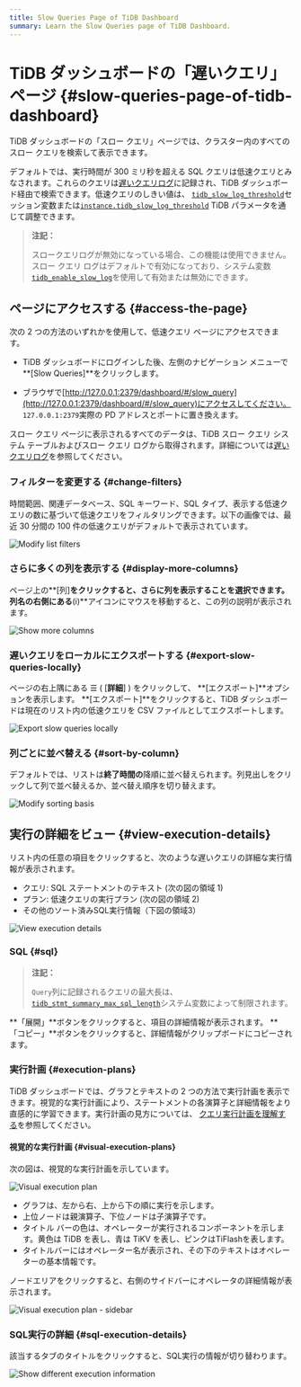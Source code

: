 ```yaml
---
title: Slow Queries Page of TiDB Dashboard
summary: Learn the Slow Queries page of TiDB Dashboard.
---
```


# TiDB ダッシュボードの「遅いクエリ」ページ {#slow-queries-page-of-tidb-dashboard}

TiDB ダッシュボードの「スロー クエリ」ページでは、クラスター内のすべてのスロー クエリを検索して表示できます。

デフォルトでは、実行時間が 300 ミリ秒を超える SQL クエリは低速クエリとみなされます。これらのクエリは[遅いクエリログ](/identify-slow-queries.md)に記録され、TiDB ダッシュボード経由で検索できます。低速クエリのしきい値は、 [`tidb_slow_log_threshold`](/system-variables.md#tidb_slow_log_threshold)セッション変数または[`instance.tidb_slow_log_threshold`](/tidb-configuration-file.md#tidb_slow_log_threshold) TiDB パラメータを通じて調整できます。

> **注記：**
>
> スロークエリログが無効になっている場合、この機能は使用できません。スロー クエリ ログはデフォルトで有効になっており、システム変数[`tidb_enable_slow_log`](/system-variables.md#tidb_enable_slow_log)を使用して有効または無効にできます。

## ページにアクセスする {#access-the-page}

次の 2 つの方法のいずれかを使用して、低速クエリ ページにアクセスできます。

-   TiDB ダッシュボードにログインした後、左側のナビゲーション メニューで**[Slow Queries]**をクリックします。

-   ブラウザで[http://127.0.0.1:2379/dashboard/#/slow_query](http://127.0.0.1:2379/dashboard/#/slow_query)にアクセスしてください。 `127.0.0.1:2379`実際の PD アドレスとポートに置き換えます。

スロー クエリ ページに表示されるすべてのデータは、TiDB スロー クエリ システム テーブルおよびスロー クエリ ログから取得されます。詳細については[遅いクエリログ](/identify-slow-queries.md)を参照してください。

### フィルターを変更する {#change-filters}

時間範囲、関連データベース、SQL キーワード、SQL タイプ、表示する低速クエリの数に基づいて低速クエリをフィルタリングできます。以下の画像では、最近 30 分間の 100 件の低速クエリがデフォルトで表示されています。

![Modify list filters](https://docs-download.pingcap.com/media/images/docs/dashboard/dashboard-slow-queries-list1-v620.png)

### さらに多くの列を表示する {#display-more-columns}

ページ上の**[列]**をクリックすると、さらに列を表示することを選択できます。列名の右側にある**(i)**アイコンにマウスを移動すると、この列の説明が表示されます。

![Show more columns](https://docs-download.pingcap.com/media/images/docs/dashboard/dashboard-slow-queries-list2-v620.png)

### 遅いクエリをローカルにエクスポートする {#export-slow-queries-locally}

ページの右上隅にある ☰ ( [**詳細**] ) をクリックして、 **[エクスポート]**オプションを表示します。 **[エクスポート]**をクリックすると、TiDB ダッシュボードは現在のリスト内の低速クエリを CSV ファイルとしてエクスポートします。

![Export slow queries locally](https://docs-download.pingcap.com/media/images/docs/dashboard/dashboard-slow-queries-export-v651.png)

### 列ごとに並べ替える {#sort-by-column}

デフォルトでは、リストは**終了時間の**降順に並べ替えられます。列見出しをクリックして列で並べ替えるか、並べ替え順序を切り替えます。

![Modify sorting basis](https://docs-download.pingcap.com/media/images/docs/dashboard/dashboard-slow-queries-list3-v620.png)

## 実行の詳細をビュー {#view-execution-details}

リスト内の任意の項目をクリックすると、次のような遅いクエリの詳細な実行情報が表示されます。

-   クエリ: SQL ステートメントのテキスト (次の図の領域 1)
-   プラン: 低速クエリの実行プラン (次の図の領域 2)
-   その他のソート済みSQL実行情報（下図の領域3）

![View execution details](https://docs-download.pingcap.com/media/images/docs/dashboard/dashboard-slow-queries-detail1-v620.png)

### SQL {#sql}

> **注記：**
>
> `Query`列に記録されるクエリの最大長は、 [`tidb_stmt_summary_max_sql_length`](/system-variables.md#tidb_stmt_summary_max_sql_length-new-in-v40)システム変数によって制限されます。

**「展開」**ボタンをクリックすると、項目の詳細情報が表示されます。 **「コピー」**ボタンをクリックすると、詳細情報がクリップボードにコピーされます。

### 実行計画 {#execution-plans}

TiDB ダッシュボードでは、グラフとテキストの 2 つの方法で実行計画を表示できます。視覚的な実行計画により、ステートメントの各演算子と詳細情報をより直感的に学習できます。実行計画の見方については、 [クエリ実行計画を理解する](/explain-overview.md)を参照してください。

#### 視覚的な実行計画 {#visual-execution-plans}

次の図は、視覚的な実行計画を示しています。

![Visual execution plan](https://docs-download.pingcap.com/media/images/docs/dashboard/dashboard-visual-plan-2.png)

-   グラフは、左から右、上から下の順に実行を示します。
-   上位ノードは親演算子、下位ノードは子演算子です。
-   タイトル バーの色は、オペレーターが実行されるコンポーネントを示します。黄色は TiDB を表し、青は TiKV を表し、ピンクはTiFlashを表します。
-   タイトルバーにはオペレーター名が表示され、その下のテキストはオペレーターの基本情報です。

ノードエリアをクリックすると、右側のサイドバーにオペレータの詳細情報が表示されます。

![Visual execution plan - sidebar](https://docs-download.pingcap.com/media/images/docs/dashboard/dashboard-visual-plan-popup.png)

### SQL実行の詳細 {#sql-execution-details}

該当するタブのタイトルをクリックすると、SQL実行の情報が切り替わります。

![Show different execution information](https://docs-download.pingcap.com/media/images/docs/dashboard/dashboard-slow-queries-detail2-v620.png)
